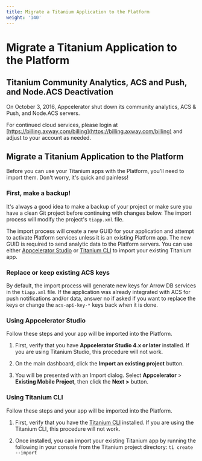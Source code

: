 ```yaml
---
title: Migrate a Titanium Application to the Platform
weight: '140'
---
```


# Migrate a Titanium Application to the Platform

## Titanium Community Analytics, ACS and Push, and Node.ACS Deactivation

On October 3, 2016, Appcelerator shut down its community analytics, ACS & Push, and Node.ACS servers.

For continued cloud services, please login at [https://billing.axway.com/billing](https://billing.axway.com/billing) and adjust to your account as needed.

## Migrate a Titanium Application to the Platform

Before you can use your Titanium apps with the Platform, you'll need to import them. Don't worry, it's quick and painless!

### First, make a backup!

It's always a good idea to make a backup of your project or make sure you have a clean Git project before continuing with changes below. The import process will modify the project's `tiapp.xml` file.

The import process will create a new GUID for your application and attempt to activate Platform services unless it is an existing Platform app. The new GUID is required to send analytic data to the Platform servers. You can use either [Appcelerator Studio](/guide/Axway_Appcelerator_Studio/) or [Titanium CLI](/guide/Titanium_SDK/Titanium_SDK_Guide/Titanium_Command-Line_Interface_Reference/) to import your existing Titanium app.

### Replace or keep existing ACS keys

By default, the import process will generate new keys for Arrow DB services in the `tiapp.xml` file. If the application was already integrated with ACS for push notifications and/or data, answer no if asked if you want to replace the keys or change the `acs-api-key-*` keys back when it is done.

### Using Appcelerator Studio

Follow these steps and your app will be imported into the Platform.

1. First, verify that you have **Appcelerator Studio 4.x or later** installed. If you are using Titanium Studio, this procedure will not work.

2. On the main dashboard, click the **Import an existing project** button.

3. You will be presented with an Import dialog. Select **Appcelerator** > **Existing Mobile Project**, then click the **Next** **\>** button.

### Using Titanium CLI

Follow these steps and your app will be imported into the Platform.

1. First, verify that you have the [Titanium CLI](/guide/Titanium_SDK/Titanium_SDK_Guide/Titanium_Command-Line_Interface_Reference/) installed. If you are using the Titanium CLI, this procedure will not work.

2. Once installed, you can import your existing Titanium app by running the following in your console from the Titanium project directory: `ti create --import`

